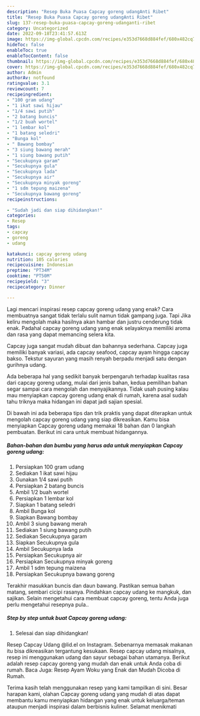 ```yaml
---
description: "Resep Buka Puasa Capcay goreng udangAnti Ribet"
title: "Resep Buka Puasa Capcay goreng udangAnti Ribet"
slug: 137-resep-buka-puasa-capcay-goreng-udanganti-ribet
category: Uncategorized
date: 2022-09-18T23:41:57.613Z
image: https://img-global.cpcdn.com/recipes/e353d7668d884fef/680x482cq70/capcay-goreng-udang-foto-resep-utama.jpg
hideToc: false
enableToc: true
enableTocContent: false
thumbnail: https://img-global.cpcdn.com/recipes/e353d7668d884fef/680x482cq70/capcay-goreng-udang-foto-resep-utama.jpg
cover: https://img-global.cpcdn.com/recipes/e353d7668d884fef/680x482cq70/capcay-goreng-udang-foto-resep-utama.jpg
author: Admin
authorAv: notfound
ratingvalue: 3.1
reviewcount: 7
recipeingredient:
- "100 gram udang"
- "1 ikat sawi hijau"
- "1/4 sawi putih"
- "2 batang buncis"
- "1/2 buah wortel"
- "1 lembar kol"
- "1 batang seledri"
- "Bunga kol"
- " Bawang bombay"
- "3 siung bawang merah"
- "1 siung bawang putih"
- "Secukupnya garam"
- "Secukupnya gula"
- "Secukupnya lada"
- "Secukupnya air"
- "Secukupnya minyak goreng"
- "1 sdm tepung maizena"
- "Secukupnya bawang goreng"
recipeinstructions:

- "Sudah jadi dan siap dihidangkan!"
categories:
- Resep
tags:
- capcay
- goreng
- udang

katakunci: capcay goreng udang 
nutrition: 105 calories
recipecuisine: Indonesian
preptime: "PT34M"
cooktime: "PT50M"
recipeyield: "3"
recipecategory: Dinner

---
```



Lagi mencari inspirasi resep capcay goreng udang yang enak? Cara membuatnya sangat tidak terlalu sulit namun tidak gampang juga. Tapi Jika keliru mengolah maka hasilnya akan hambar dan justru cenderung tidak enak. Padahal capcay goreng udang yang enak selayaknya memiliki aroma dan rasa yang dapat memancing selera kita.


Capcay juga sangat mudah dibuat dan bahannya sederhana. Capcay juga memiliki banyak variasi, ada capcay seafood, capcay ayam hingga capcay bakso. Tekstur sayuran yang masih renyah berpadu menjadi satu dengan gurihnya udang.

Ada beberapa hal yang sedikit banyak berpengaruh terhadap kualitas rasa dari capcay goreng udang, mulai dari jenis bahan, kedua pemilihan bahan segar sampai cara mengolah dan menyajikannya. Tidak usah pusing kalau mau menyiapkan capcay goreng udang enak di rumah, karena asal sudah tahu triknya maka hidangan ini dapat jadi sajian spesial.


Di bawah ini ada beberapa tips dan trik praktis yang dapat diterapkan untuk mengolah capcay goreng udang yang siap dikreasikan. Kamu bisa menyiapkan Capcay goreng udang memakai 18 bahan dan 0 langkah pembuatan. Berikut ini cara untuk membuat hidangannya.

<!--inarticleads1-->

##### Bahan-bahan dan bumbu yang harus ada untuk menyiapkan Capcay goreng udang:

1. Persiapkan 100 gram udang
1. Sediakan 1 ikat sawi hijau
1. Gunakan 1/4 sawi putih
1. Persiapkan 2 batang buncis
1. Ambil 1/2 buah wortel
1. Persiapkan 1 lembar kol
1. Siapkan 1 batang seledri
1. Ambil Bunga kol
1. Siapkan  Bawang bombay
1. Ambil 3 siung bawang merah
1. Sediakan 1 siung bawang putih
1. Sediakan Secukupnya garam
1. Siapkan Secukupnya gula
1. Ambil Secukupnya lada
1. Persiapkan Secukupnya air
1. Persiapkan Secukupnya minyak goreng
1. Ambil 1 sdm tepung maizena
1. Persiapkan Secukupnya bawang goreng


Terakhir masukkan buncis dan daun bawang. Pastikan semua bahan matang, sembari cicipi rasanya. Pindahkan capcay udang ke mangkuk, dan sajikan. Selain mengetahui cara membuat capcay goreng, tentu Anda juga perlu mengetahui resepnya pula.. 

<!--inarticleads2-->

##### Step by step untuk buat Capcay goreng udang:


1. Selesai dan siap dihidangkan!

Resep Capcay Udang @lid.el on Instagram. Sebenarnya memasak makanan itu bisa dikreasikan tergantung kesukaan. Resep capcay udang misalnya, resep ini menggunakan udang dan sayur sebagai bahan utamanya. Berikut adalah resep capcay goreng yang mudah dan enak untuk Anda coba di rumah. Baca Juga: Resep Ayam Woku yang Enak dan Mudah Dicoba di Rumah. 

Terima kasih telah menggunakan resep yang kami tampilkan di sini. Besar harapan kami, olahan Capcay goreng udang yang mudah di atas dapat membantu kamu menyiapkan hidangan yang enak untuk keluarga/teman ataupun menjadi inspirasi dalam berbisnis kuliner. Selamat menikmati
